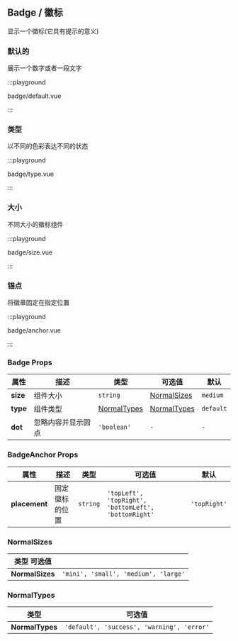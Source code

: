## Badge / 徽标

显示一个徽标(它具有提示的意义)

### 默认的

展示一个数字或者一段文字

:::playground

badge/default.vue

:::

### 类型

以不同的色彩表达不同的状态

:::playground

badge/type.vue

:::

### 大小

不同大小的徽标组件

:::playground

badge/size.vue

:::

### 锚点

将徽章固定在指定位置

:::playground

badge/anchor.vue

:::

### Badge Props

| 属性     | 描述               | 类型                        | 可选值                      | 默认      |
| -------- | ------------------ | --------------------------- | --------------------------- | --------- |
| **size** | 组件大小           | `string`                    | [NormalSizes](#normalsizes) | `medium`  |
| **type** | 组件类型           | [NormalTypes](#normaltypes) | [NormalTypes](#normaltypes) | `default` |
| **dot**  | 忽略内容并显示圆点 | `'boolean'`                 | `-`                         | `-`       |

### BadgeAnchor Props

| 属性          | 描述           | 类型     | 可选值                                               | 默认         |
| ------------- | -------------- | -------- | ---------------------------------------------------- | ------------ |
| **placement** | 固定徽标的位置 | `string` | `'topLeft', 'topRight', 'bottomLeft', 'bottomRight'` | `'topRight'` |

### NormalSizes

| 类型 可选值     |                                      |
| --------------- | ------------------------------------ |
| **NormalSizes** | `'mini', 'small', 'medium', 'large'` |

### NormalTypes

| 类型            | 可选值                                     |
| --------------- | ------------------------------------------ |
| **NormalTypes** | `'default', 'success', 'warning', 'error'` |
